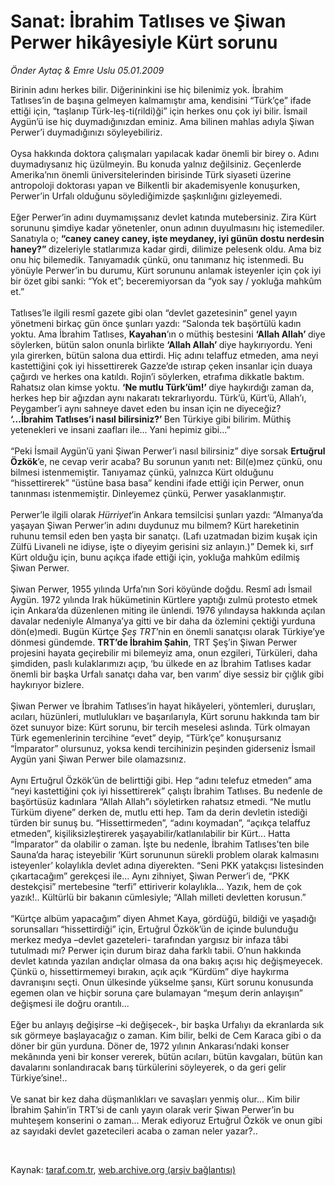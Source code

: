 # Sanat: İbrahim Tatlıses ve Şiwan Perwer hikâyesiyle Kürt sorunu

*Önder Aytaç & Emre Uslu 05.01.2009*

<div class="taraf_structure_2col_1zq">
<div class="margen_n">



 <p>Birinin adını herkes bilir. Diğerininkini ise hiç bilenimiz yok. İbrahim Tatlıses’in de başına gelmeyen kalmamıştır ama, kendisini “Türk’çe” ifade ettiği için, “taşlanıp Türk-leş-ti(rildi)ği” için herkes onu çok iyi bilir. İsmail Aygün’ü ise hiç duymadığınızdan eminiz. Ama bilinen mahlas adıyla Şiwan Perwer’i duymadığınızı söyleyebiliriz. <br/><br/>Oysa hakkında doktora çalışmaları yapılacak kadar önemli bir birey o. Adını duymadıysanız hiç üzülmeyin. Bu konuda yalnız değilsiniz. Geçenlerde Amerika’nın önemli üniversitelerinden birisinde Türk siyaseti üzerine antropoloji doktorası yapan ve Bilkentli bir akademisyenle konuşurken, Perwer’in Urfalı olduğunu söylediğimizde şaşkınlığını gizleyemedi. <br/><br/>Eğer Perwer’in adını duymamışsanız devlet katında mutebersiniz. Zira Kürt sorununu şimdiye kadar yönetenler, onun adının duyulmasını hiç istemediler. Sanatıyla o; <b>“caney caney caney, işte meydaney, iyi günün dostu nerdesin haney?” </b>dizeleriyle statlarımıza kadar girdi, dilimize pelesenk oldu. Ama biz onu hiç bilemedik. Tanıyamadık çünkü, onu tanımanız hiç istenmedi. Bu yönüyle Perwer’in bu durumu, Kürt sorununu anlamak isteyenler için çok iyi bir özet gibi sanki: “Yok et”; beceremiyorsan da “yok say / yokluğa mahkûm et.” <br/><br/>Tatlıses’le ilgili resmî gazete gibi olan “devlet gazetesinin” genel yayın yönetmeni birkaç gün önce şunları yazdı: “Salonda tek başörtülü kadın yoktu. Ama İbrahim Tatlıses, <b>Kayahan</b>’ın o müthiş bestesini <b>‘Allah Allah’ </b>diye söylerken, bütün salon onunla birlikte <b>‘Allah Allah’ </b>diye haykırıyordu. Yeni yıla girerken, bütün salona dua ettirdi. Hiç adını telaffuz etmeden, ama neyi kastettiğini çok iyi hissettirerek Gazze’de ıstırap çeken insanlar için duaya çağırdı ve herkes ona katıldı. Rojin’i söylerken, etrafıma dikkatle baktım. Rahatsız olan kimse yoktu. <b>‘Ne mutlu Türk’üm!’ </b>diye haykırdığı zaman da, herkes hep bir ağızdan aynı nakaratı tekrarlıyordu. Türk’ü, Kürt’ü, Allah’ı, Peygamber’i aynı sahneye davet eden bu insan için ne diyeceğiz?<b> ‘...İbrahim Tatlıses’i nasıl bilirsiniz?’ </b>Ben Türkiye gibi bilirim. Müthiş yetenekleri ve insani zaafları ile... Yani hepimiz gibi...” <br/><br/>“Peki İsmail Aygün’ü yani Şiwan Perwer’i nasıl bilirsiniz” diye sorsak <b>Ertuğrul Özkök</b>’e, ne cevap verir acaba? Bu sorunun yanıtı net: Bil(e)mez çünkü, onu bilmesi istenmemiştir. Tanıyamaz çünkü, yalnızca Kürt olduğunu “hissettirerek” “üstüne basa basa” kendini ifade ettiği için Perwer, onun tanınması istenmemiştir. Dinleyemez çünkü, Perwer yasaklanmıştır. <br/><br/>Perwer’le ilgili olarak <i>Hürriyet</i>’in Ankara temsilcisi şunları yazdı: “Almanya’da yaşayan Şiwan Perwer’in adını duydunuz mu bilmem? Kürt hareketinin ruhunu temsil eden ben yaşta bir sanatçı. (Lafı uzatmadan bizim kuşak için Zülfü Livaneli ne idiyse, işte o diyeyim gerisini siz anlayın.)” Demek ki, sırf Kürt olduğu için, bunu açıkça ifade ettiği için, yokluğa mahkûm edilmiş Şiwan Perwer. <br/><br/>Şiwan Perwer, 1955 yılında Urfa’nın Sori köyünde doğdu. Resmî adı İsmail Aygün. 1972 yılında Irak hükümetinin Kürtlere yaptığı zulmü protesto etmek için Ankara’da düzenlenen miting ile ünlendi. 1976 yılındaysa hakkında açılan davalar nedeniyle Almanya’ya gitti ve bir daha da özlemini çektiği yurduna dön(e)medi. Bugün Kürtçe <i>Şeş TRT</i>’nin en önemli sanatçısı olarak Türkiye’ye dönmesi gündemde. <b>TRT’de İbrahim Şahin</b>, TRT Şeş’in Şiwan Perwer projesini hayata geçirebilir mi bilemeyiz ama, onun ezgileri, Türküleri, daha şimdiden, paslı kulaklarımızı açıp, ‘bu ülkede en az İbrahim Tatlıses kadar önemli bir başka Urfalı sanatçı daha var, ben varım’ diye sessiz bir çığlık gibi haykırıyor bizlere. <br/><br/>Şiwan Perwer ve İbrahim Tatlıses’in hayat hikâyeleri, yöntemleri, duruşları, acıları, hüzünleri, mutlulukları ve başarılarıyla, Kürt sorunu hakkında tam bir özet sunuyor bize: Kürt sorunu, bir tercih meselesi aslında. Türk olmayan Türk egemenlerinin tercihine “evet” deyip, “Türk’çe” konuşursanız “İmparator” olursunuz, yoksa kendi tercihinizin peşinden giderseniz İsmail Aygün yani Şiwan Perwer bile olamazsınız. <br/><br/>Aynı Ertuğrul Özkök’ün de belirttiği gibi. Hep “adını telefuz etmeden” ama “neyi kastettiğini çok iyi hissettirerek” çalıştı İbrahim Tatlıses. Bu nedenle de başörtüsüz kadınlara “Allah Allah”ı söyletirken rahatsız etmedi. “Ne mutlu Türküm diyene” derken de, mutlu etti hep. Tam da derin devletin istediği türden bir sunuş bu. “Hissettirmeden”, “adını koymadan”, “açıkça telaffuz etmeden”, kişiliksizleştirerek yaşayabilir/katlanılabilir bir Kürt... Hatta “İmparator” da olabilir o zaman. İşte bu nedenle, İbrahim Tatlıses’ten bile Sauna’da haraç isteyebilir ‘Kürt sorununun sürekli problem olarak kalmasını isteyenler’ kolaylıkla devlet adına diyerekten. “Seni PKK yatakçısı listesinden çıkartacağım” gerekçesi ile... Aynı zihniyet, Şiwan Perwer’i de, “PKK destekçisi” mertebesine “terfi” ettiriverir kolaylıkla... Yazık, hem de çok yazık!.. Kültürlü bir bakanın cümlesiyle; “Allah milleti devletten korusun.” <br/><br/>“Kürtçe albüm yapacağım” diyen Ahmet Kaya, gördüğü, bildiği ve yaşadığı sorunsalları “hissettirdiği” için, Ertuğrul Özkök’ün de içinde bulunduğu merkez medya –devlet gazeteleri- tarafından yargısız bir infaza tâbi tutulmadı mı? Perwer için durum biraz daha farklı tabii. O’nun hakkında devlet katında yazılan andıçlar olmasa da ona bakış açısı hiç değişmeyecek. Çünkü o, hissettirmemeyi bırakın, açık açık “Kürdüm” diye haykırma davranışını seçti. Onun ülkesinde yükselme şansı, Kürt sorunu konusunda egemen olan ve hiçbir soruna çare bulamayan “meşum derin anlayışın” değişmesi ile doğru orantılı... <br/><br/>Eğer bu anlayış değişirse –ki değişecek-, bir başka Urfalıyı da ekranlarda sık sık görmeye başlayacağız o zaman. Kim bilir, belki de Cem Karaca gibi o da döner bir gün yurduna. Döner de, 1972 yılının Ankarası’ndaki konser mekânında yeni bir konser vererek, bütün acıları, bütün kavgaları, bütün kan davalarını sonlandıracak barış türkülerini söyleyerek, o da geri gelir Türkiye’sine!.. <br/><br/>Ve sanat bir kez daha düşmanlıkları ve savaşları yenmiş olur... Kim bilir İbrahim Şahin’in TRT’si de canlı yayın olarak verir Şiwan Perwer’in bu muhteşem konserini o zaman... Merak ediyoruz Ertuğrul Özkök ve onun gibi az sayıdaki devlet gazetecileri acaba o zaman neler yazar?..</p>

<br/>


<div id="taraf_not">
</div>

</div>


</div>

Kaynak: [taraf.com.tr](http://www.taraf.com.tr:80/makale/3427.htm), [web.archive.org (arşiv bağlantısı)](http://web.archive.org/web/20090307014047/http://www.taraf.com.tr:80/makale/3427.htm)
